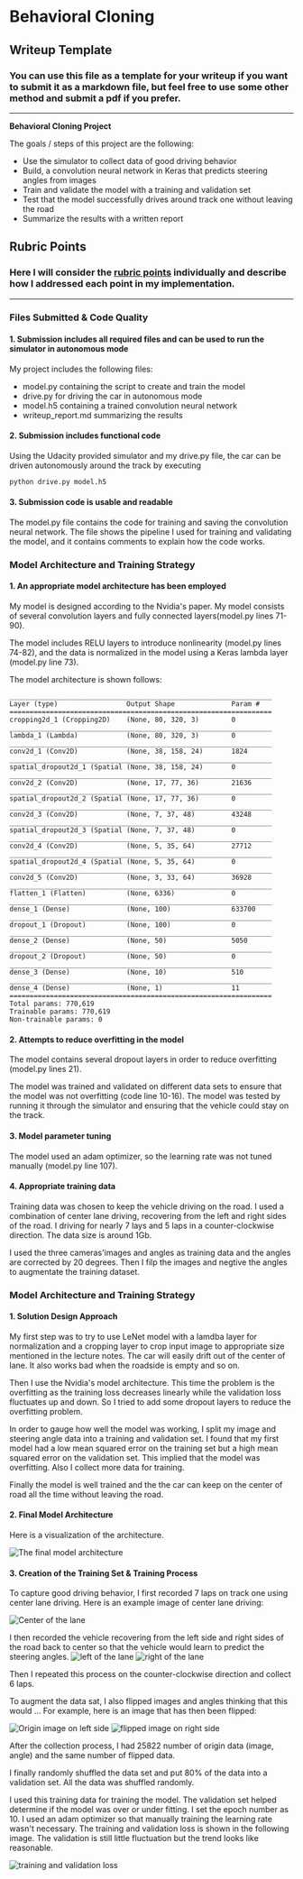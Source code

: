 # **Behavioral Cloning** 

## Writeup Template

### You can use this file as a template for your writeup if you want to submit it as a markdown file, but feel free to use some other method and submit a pdf if you prefer.

---

**Behavioral Cloning Project**

The goals / steps of this project are the following:
* Use the simulator to collect data of good driving behavior
* Build, a convolution neural network in Keras that predicts steering angles from images
* Train and validate the model with a training and validation set
* Test that the model successfully drives around track one without leaving the road
* Summarize the results with a written report


[//]: # (Image References)

[image1]: ./examples/model.png "Model architecture"
[image2]: ./examples/center_lane.jpg "Center of the lane"
[image3]: ./examples/left_2021_07_26_08_03_43_250.jpg "Left of the lane"
[image4]: ./examples/right_2021_07_26_08_03_43_250.jpg "Right of the lane"
[image5]: ./examples/left_flip.jpg "Origin image with left side"
[image6]: ./examples/right_flip.jpg "Fliped image"
[image7]: ./examples/visualize_loss.png "validation loss"

## Rubric Points
### Here I will consider the [rubric points](https://review.udacity.com/#!/rubrics/432/view) individually and describe how I addressed each point in my implementation.  

---
### Files Submitted & Code Quality

#### 1. Submission includes all required files and can be used to run the simulator in autonomous mode

My project includes the following files:
* model.py containing the script to create and train the model
* drive.py for driving the car in autonomous mode
* model.h5 containing a trained convolution neural network 
* writeup_report.md summarizing the results

#### 2. Submission includes functional code
Using the Udacity provided simulator and my drive.py file, the car can be driven autonomously around the track by executing 
```sh
python drive.py model.h5
```

#### 3. Submission code is usable and readable

The model.py file contains the code for training and saving the convolution neural network. The file shows the pipeline I used for training and validating the model, and it contains comments to explain how the code works.

### Model Architecture and Training Strategy

#### 1. An appropriate model architecture has been employed

My model is designed according to the Nvidia's paper. My model consists of several convolution layers and fully connected layers(model.py lines 71-90).

The model includes RELU layers to introduce nonlinearity (model.py lines 74-82), and the data is normalized in the model using a Keras lambda layer (model.py line 73). 

The model architecture is shown follows:
```
_________________________________________________________________
Layer (type)                 Output Shape              Param #
=================================================================
cropping2d_1 (Cropping2D)    (None, 80, 320, 3)        0
_________________________________________________________________
lambda_1 (Lambda)            (None, 80, 320, 3)        0
_________________________________________________________________
conv2d_1 (Conv2D)            (None, 38, 158, 24)       1824
_________________________________________________________________
spatial_dropout2d_1 (Spatial (None, 38, 158, 24)       0
_________________________________________________________________
conv2d_2 (Conv2D)            (None, 17, 77, 36)        21636
_________________________________________________________________
spatial_dropout2d_2 (Spatial (None, 17, 77, 36)        0
_________________________________________________________________
conv2d_3 (Conv2D)            (None, 7, 37, 48)         43248
_________________________________________________________________
spatial_dropout2d_3 (Spatial (None, 7, 37, 48)         0
_________________________________________________________________
conv2d_4 (Conv2D)            (None, 5, 35, 64)         27712
_________________________________________________________________
spatial_dropout2d_4 (Spatial (None, 5, 35, 64)         0
_________________________________________________________________
conv2d_5 (Conv2D)            (None, 3, 33, 64)         36928
_________________________________________________________________
flatten_1 (Flatten)          (None, 6336)              0
_________________________________________________________________
dense_1 (Dense)              (None, 100)               633700
_________________________________________________________________
dropout_1 (Dropout)          (None, 100)               0
_________________________________________________________________
dense_2 (Dense)              (None, 50)                5050
_________________________________________________________________
dropout_2 (Dropout)          (None, 50)                0
_________________________________________________________________
dense_3 (Dense)              (None, 10)                510
_________________________________________________________________
dense_4 (Dense)              (None, 1)                 11
=================================================================
Total params: 770,619
Trainable params: 770,619
Non-trainable params: 0
```

#### 2. Attempts to reduce overfitting in the model

The model contains several dropout layers in order to reduce overfitting (model.py lines 21). 

The model was trained and validated on different data sets to ensure that the model was not overfitting (code line 10-16). The model was tested by running it through the simulator and ensuring that the vehicle could stay on the track.

#### 3. Model parameter tuning

The model used an adam optimizer, so the learning rate was not tuned manually (model.py line 107).

#### 4. Appropriate training data

Training data was chosen to keep the vehicle driving on the road. I used a combination of center lane driving, recovering from the left and right sides of the road. I driving for nearly 7 lays and 5 laps in a counter-clockwise direction. The data size is around 1Gb.

I used the three cameras'images and angles as training data and the angles are corrected by 20 degrees. Then I filp the images and negtive the angles to augmentate the training dataset.

### Model Architecture and Training Strategy

#### 1. Solution Design Approach

My first step was to try to use LeNet model with a lamdba layer for normalization and a cropping layer to crop input image to appropriate size mentioned in the lecture notes. The car will easily drift out of the center of lane. It also works bad when the roadside is empty and so on. 

Then I use the Nvidia's model architecture. This time the problem is the overfitting as the training loss decreases linearly while the validation loss fluctuates up and down. So I tried to add some dropout layers to reduce the overfitting problem. 

In order to gauge how well the model was working, I split my image and steering angle data into a training and validation set. I found that my first model had a low mean squared error on the training set but a high mean squared error on the validation set. This implied that the model was overfitting. Also I collect more data for training.

Finally the model is well trained and the the car can keep on the center of road all the time without leaving the road.

#### 2. Final Model Architecture

Here is a visualization of the architecture.

![The final model architecture][image1]

#### 3. Creation of the Training Set & Training Process

To capture good driving behavior, I first recorded 7 laps on track one using center lane driving. Here is an example image of center lane driving:

![Center of the lane][image2]

I then recorded the vehicle recovering from the left side and right sides of the road back to center so that the vehicle would learn to predict the steering angles.
![left of the lane][image3]
![right of the lane][image4]

Then I repeated this process on the counter-clockwise direction and collect 6 laps.

To augment the data sat, I also flipped images and angles thinking that this would ... For example, here is an image that has then been flipped:

![Origin image on left side][image5]
![flipped image on right side][image6]


After the collection process, I had 25822 number of origin data (image, angle) and the same number of flipped data.


I finally randomly shuffled the data set and put 80% of the data into a validation set. All the data was shuffled randomly. 

I used this training data for training the model. The validation set helped determine if the model was over or under fitting. I set the epoch number as 10. I used an adam optimizer so that manually training the learning rate wasn't necessary. The training and validation loss is shown in the following image. The validation is still little fluctuation but the trend looks like reasonable.  

![training and validation loss][image7]


